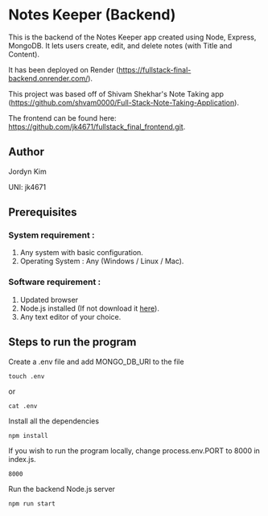 # Notes Keeper (Backend)

This is the backend of the Notes Keeper app created using Node, Express, MongoDB. It lets users create, edit, and delete notes (with Title and Content).

It has been deployed on Render (https://fullstack-final-backend.onrender.com/).

This project was based off of Shivam Shekhar's Note Taking app (https://github.com/shvam0000/Full-Stack-Note-Taking-Application).

The frontend can be found here: https://github.com/jk4671/fullstack_final_frontend.git.

## Author

Jordyn Kim

UNI: jk4671

## Prerequisites

### System requirement :

1. Any system with basic configuration.
2. Operating System : Any (Windows / Linux / Mac).

### Software requirement :

1. Updated browser
2. Node.js installed (If not download it [here](https://nodejs.org/en/download/)).
3. Any text editor of your choice.

## Steps to run the program

Create a .env file and add MONGO_DB_URI to the file
```
touch .env
```
or 
```
cat .env
```
Install all the dependencies
```
npm install
```
If you wish to run the program locally, change process.env.PORT to 8000 in index.js.
```
8000
```
Run the backend Node.js server
```
npm run start
```
